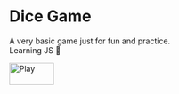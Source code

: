 <h1>Dice Game</h1>

A very basic game just for fun and practice.
<br>
Learning JS 🥰

<a href="https://rht-21.github.io/dicegamechallenge"><img src="https://img.shields.io/badge/-Play-orange" height = 40px width = 80px alt="Play"></a>
